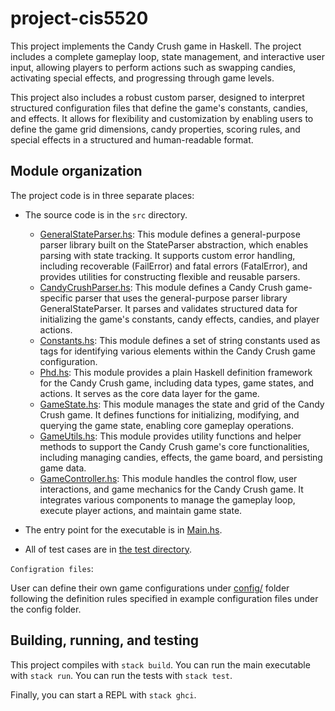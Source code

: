 # project-cis5520

This project implements the Candy Crush game in Haskell. The project includes a 
complete gameplay loop, state management, and interactive user input, allowing 
players to perform actions such as swapping candies, activating special effects, 
and progressing through game levels.

This project also includes a robust custom parser, designed to interpret 
structured configuration files that define the game's constants, candies, and 
effects. It allows for flexibility and customization by enabling users to define 
the game grid dimensions, candy properties, scoring rules, and special effects 
in a structured and human-readable format.

## Module organization

The project code is in three separate places:

  - The source code is in the `src` directory.
    - [GeneralStateParser.hs](src/GeneralStateParser.hs):
    This module defines a general-purpose parser library built on the 
    StateParser abstraction, which enables parsing with state tracking. It 
    supports custom error handling, including recoverable (FailError) and 
    fatal errors (FatalError), and provides utilities for constructing flexible 
    and reusable parsers.
    - [CandyCrushParser.hs](src/CandyCrushParser.hs):
    This module defines a Candy Crush game-specific parser that uses the 
    general-purpose parser library GeneralStateParser. It parses and validates 
    structured data for initializing the game's constants, candy effects, 
    candies, and player actions.
    - [Constants.hs](src/Constants.hs):
    This module defines a set of string constants used as tags for identifying 
    various elements within the Candy Crush game configuration. 
    - [Phd.hs](src/Phd.hs):
    This module provides a plain Haskell definition framework for the Candy 
    Crush game, including data types, game states, and actions. It serves as 
    the core data layer for the game.
    - [GameState.hs](src/GameState.hs):
    This module manages the state and grid of the Candy Crush game. It defines 
    functions for initializing, modifying, and querying the game state, 
    enabling core gameplay operations.
    - [GameUtils.hs](src/GameUtils.hs):
    This module provides utility functions and helper methods to support the 
    Candy Crush game's core functionalities, including managing candies, 
    effects, the game board, and persisting game data.
    - [GameController.hs](src/GameController.hs):
    This module handles the control flow, user interactions, and game mechanics 
    for the Candy Crush game. It integrates various components to manage the 
    gameplay loop, execute player actions, and maintain game state.
  
  - The entry point for the executable is in [Main.hs](app/Main.hs). 
  
  - All of test cases are in [the test directory](test/Spec.hs).

`Configration files`:

User can define their own game configurations under [config/](config/) folder
following the definition rules specified in example configuration files under
the config folder.

## Building, running, and testing

This project compiles with `stack build`. 
You can run the main executable with `stack run`.
You can run the tests with `stack test`. 

Finally, you can start a REPL with `stack ghci`.

